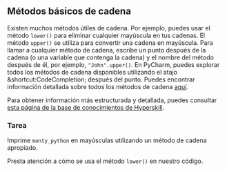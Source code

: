 ## Métodos básicos de cadena

Existen muchos métodos útiles de cadena. Por ejemplo, puedes usar el método `lower()` para eliminar cualquier mayúscula en tus cadenas. El método `upper()` se utiliza para convertir una cadena en mayúscula. Para llamar a cualquier método de cadena, escribe un punto después de la cadena (o una variable que contenga la cadena) y el nombre del método después de él, por ejemplo, `"John".upper()`. En PyCharm, puedes explorar todos los métodos de cadena disponibles utilizando el atajo &shortcut:CodeCompletion; después del punto. 
Puedes encontrar información detallada sobre todos los métodos de cadena <a href="https://docs.python.org/3/library/stdtypes.html#string-methods">aquí</a>.

Para obtener información más estructurada y detallada, puedes consultar [esta página de la base de conocimientos de Hyperskill](https://hyperskill.org/learn/step/6842?utm_source=jba&utm_medium=jba_courses_links).

### Tarea
Imprime `monty_python` en mayúsculas utilizando un método de cadena apropiado.

<div class='hint'>Presta atención a cómo se usa el método <code>lower()</code> en nuestro código.</div>